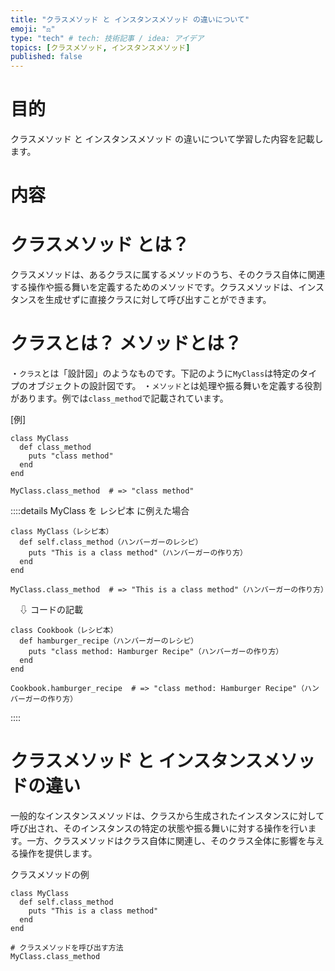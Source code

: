 ```yaml
---
title: "クラスメソッド と インスタンスメソッド の違いについて"
emoji: "⚖️"
type: "tech" # tech: 技術記事 / idea: アイデア
topics: [クラスメソッド, インスタンスメソッド]
published: false
---
```


# 目的

クラスメソッド と インスタンスメソッド の違いについて学習した内容を記載します。

# 内容

# クラスメソッド とは？
クラスメソッドは、あるクラスに属するメソッドのうち、そのクラス自体に関連する操作や振る舞いを定義するためのメソッドです。クラスメソッドは、インスタンスを生成せずに直接クラスに対して呼び出すことができます。

# クラスとは？ メソッドとは？

・```クラス```とは「設計図」のようなものです。下記のように`MyClass`は特定のタイプのオブジェクトの設計図です。
・```メソッド```とは処理や振る舞いを定義する役割があります。例では`class_method`で記載されています。

[例]
```
class MyClass
  def class_method
    puts "class method"
  end
end

MyClass.class_method  # => "class method"
```

::::details MyClass を レシピ本 に例えた場合
```
class MyClass（レシピ本）
  def self.class_method（ハンバーガーのレシピ）
    puts "This is a class method"（ハンバーガーの作り方）
  end
end

MyClass.class_method  # => "This is a class method"（ハンバーガーの作り方）
```
　⇩ コードの記載

```
class Cookbook（レシピ本）
  def hamburger_recipe（ハンバーガーのレシピ）
    puts "class method: Hamburger Recipe"（ハンバーガーの作り方）
  end
end

Cookbook.hamburger_recipe  # => "class method: Hamburger Recipe"（ハンバーガーの作り方）
```
::::

# クラスメソッド と インスタンスメソッドの違い
一般的なインスタンスメソッドは、クラスから生成されたインスタンスに対して呼び出され、そのインスタンスの特定の状態や振る舞いに対する操作を行います。一方、クラスメソッドはクラス自体に関連し、そのクラス全体に影響を与える操作を提供します。

クラスメソッドの例
```
class MyClass
  def self.class_method
    puts "This is a class method"
  end
end

# クラスメソッドを呼び出す方法
MyClass.class_method
```

